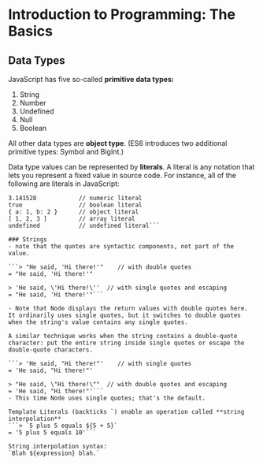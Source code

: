 # Introduction to Programming: The Basics

## Data Types

JavaScript has five so-called **primitive data types:**

1. String
2. Number
3. Undefined
4. Null
5. Boolean

All other data types are **object type**. (ES6 introduces two additional primitive types: Symbol and BigInt.)

Data type values can be represented by **literals**. A literal is any notation that lets you represent a fixed value in source code. For instance, all of the following are literals in JavaScript:

```'Hello, world!'     // string literal
3.141528            // numeric literal
true                // boolean literal
{ a: 1, b: 2 }      // object literal
[ 1, 2, 3 ]         // array literal
undefined           // undefined literal```

### Strings
- note that the quotes are syntactic components, not part of the value.

```> "He said, 'Hi there!'"    // with double quotes
= "He said, 'Hi there!'"

> 'He said, \'Hi there!\''  // with single quotes and escaping
= "He said, 'Hi there!'"```

- Note that Node displays the return values with double quotes here. It ordinarily uses single quotes, but it switches to double quotes when the string's value contains any single quotes.

A similar technique works when the string contains a double-quote character: put the entire string inside single quotes or escape the double-quote characters.

```> 'He said, "Hi there!"'    // with single quotes
= 'He said, "Hi there!"'

> "He said, \"Hi there!\""  // with double quotes and escaping
= 'He said, "Hi there!"'```
- This time Node uses single quotes; that's the default.

Template Literals (backticks `) enable an operation called **string interpolation**
```> `5 plus 5 equals ${5 + 5}`
= '5 plus 5 equals 10'```

String interpolation syntax:
`Blah ${expression} blah.`